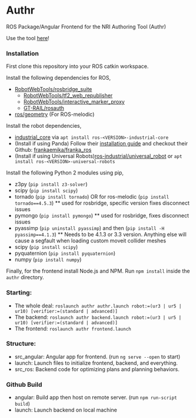 # Authr
ROS Package/Angular Frontend for the NRI Authoring Tool (Authr)

Use the tool [here](https://wisc-hci.github.io/authr/)!

### Installation

First clone this repository into your ROS catkin workspace.

Install the following dependencies for ROS,
- [RobotWebTools/rosbridge_suite](https://github.com/RobotWebTools/rosbridge_suite)
  - [RobotWebTools/tf2_web_republisher](https://github.com/RobotWebTools/tf2_web_republisher)
  - [RobotWebTools/interactive_marker_proxy](https://github.com/RobotWebTools/interactive_marker_proxy)
  - [GT-RAIL/rosauth](https://github.com/GT-RAIL/rosauth)
- [ros/geometry](https://github.com/ros/geometry) (For ROS-melodic)

Install the robot dependencies,
- [industrial_core](wiki.ros.org/industrial_core) via `apt install ros-<VERSION>-industrial-core`
- (Install if using Panda) Follow their [installation guide](https://frankaemika.github.io/docs/installation_linux.html) and checkout their Github: [frankaemika/franka_ros](https://github.com/frankaemika/franka_ros)
- (Install if using Universal Robots)[ros-industrial/universal_robot](https://github.com/ros-industrial/universal_robot) or `apt install ros-<VERSION>-universal-robots`

Install the following Python 2 modules using pip,
- z3py (`pip install z3-solver`)
- scipy (`pip install scipy`)
- tornado (`pip install tornado`) OR for ros-melodic (`pip install tornado==4.5.3`) ** used for rosbridge, specific version fixes disconnect issues
- pymongo (`pip install pymongo`) ** used for rosbridge, fixes disconnect issues
- pyassimp (`pip uninstall pyassimp`) and then  (`pip install -H pyassimp==4.1.3`) ** Needs to be 4.1.3 or 3.3 version. Anything else will cause a segfault when loading custom moveit collider meshes
- scipy (`pip install scipy`)
- pyquaternion (`pip install pyquaternion`)
- numpy (`pip install numpy`)

Finally, for the frontend install Node.js and NPM. Run `npm install` inside the `authr` directory.

### Starting:
- The whole deal: `roslaunch authr authr.launch robot:=(ur3 | ur5 | ur10) [verifier:=(standard | advanced)]`
- The backend: `roslaunch authr backend.launch robot:=(ur3 | ur5 | ur10) [verifier:=(standard | advanced)]`
- The frontend: `roslaunch authr frontend.launch`

### Structure:
- src_angular: Angular app for frontend. (run `ng serve --open` to start)
- launch: Launch files to initialize frontend, backend, and everything.
- src_ros: Backend code for optimizing plans and planning behaviors.

### Github Build
- angular: Build app then host on remote server. (run `npm run-script build`)
- launch: Launch backend on local machine

